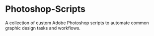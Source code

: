 # Photoshop-Scripts
A collection of custom Adobe Photoshop scripts to automate common graphic design tasks and workflows.
